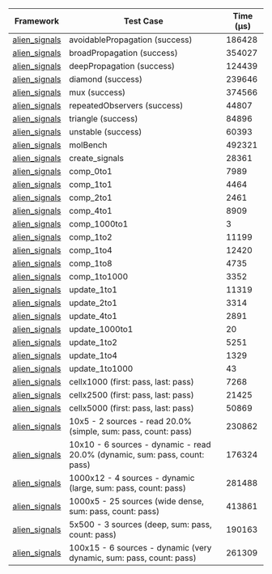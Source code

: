 | Framework | Test Case | Time (μs) |
| --- | --- | --- |
| [alien_signals](https://github.com/medz/alien-signals-dart) | avoidablePropagation (success) | 186428 |
| [alien_signals](https://github.com/medz/alien-signals-dart) | broadPropagation (success) | 354027 |
| [alien_signals](https://github.com/medz/alien-signals-dart) | deepPropagation (success) | 124439 |
| [alien_signals](https://github.com/medz/alien-signals-dart) | diamond (success) | 239646 |
| [alien_signals](https://github.com/medz/alien-signals-dart) | mux (success) | 374566 |
| [alien_signals](https://github.com/medz/alien-signals-dart) | repeatedObservers (success) | 44807 |
| [alien_signals](https://github.com/medz/alien-signals-dart) | triangle (success) | 84896 |
| [alien_signals](https://github.com/medz/alien-signals-dart) | unstable (success) | 60393 |
| [alien_signals](https://github.com/medz/alien-signals-dart) | molBench | 492321 |
| [alien_signals](https://github.com/medz/alien-signals-dart) | create_signals | 28361 |
| [alien_signals](https://github.com/medz/alien-signals-dart) | comp_0to1 | 7989 |
| [alien_signals](https://github.com/medz/alien-signals-dart) | comp_1to1 | 4464 |
| [alien_signals](https://github.com/medz/alien-signals-dart) | comp_2to1 | 2461 |
| [alien_signals](https://github.com/medz/alien-signals-dart) | comp_4to1 | 8909 |
| [alien_signals](https://github.com/medz/alien-signals-dart) | comp_1000to1 | 3 |
| [alien_signals](https://github.com/medz/alien-signals-dart) | comp_1to2 | 11199 |
| [alien_signals](https://github.com/medz/alien-signals-dart) | comp_1to4 | 12420 |
| [alien_signals](https://github.com/medz/alien-signals-dart) | comp_1to8 | 4735 |
| [alien_signals](https://github.com/medz/alien-signals-dart) | comp_1to1000 | 3352 |
| [alien_signals](https://github.com/medz/alien-signals-dart) | update_1to1 | 11319 |
| [alien_signals](https://github.com/medz/alien-signals-dart) | update_2to1 | 3314 |
| [alien_signals](https://github.com/medz/alien-signals-dart) | update_4to1 | 2891 |
| [alien_signals](https://github.com/medz/alien-signals-dart) | update_1000to1 | 20 |
| [alien_signals](https://github.com/medz/alien-signals-dart) | update_1to2 | 5251 |
| [alien_signals](https://github.com/medz/alien-signals-dart) | update_1to4 | 1329 |
| [alien_signals](https://github.com/medz/alien-signals-dart) | update_1to1000 | 43 |
| [alien_signals](https://github.com/medz/alien-signals-dart) | cellx1000 (first: pass, last: pass) | 7268 |
| [alien_signals](https://github.com/medz/alien-signals-dart) | cellx2500 (first: pass, last: pass) | 21425 |
| [alien_signals](https://github.com/medz/alien-signals-dart) | cellx5000 (first: pass, last: pass) | 50869 |
| [alien_signals](https://github.com/medz/alien-signals-dart) | 10x5 - 2 sources - read 20.0% (simple, sum: pass, count: pass) | 230862 |
| [alien_signals](https://github.com/medz/alien-signals-dart) | 10x10 - 6 sources - dynamic - read 20.0% (dynamic, sum: pass, count: pass) | 176324 |
| [alien_signals](https://github.com/medz/alien-signals-dart) | 1000x12 - 4 sources - dynamic (large, sum: pass, count: pass) | 281488 |
| [alien_signals](https://github.com/medz/alien-signals-dart) | 1000x5 - 25 sources (wide dense, sum: pass, count: pass) | 413861 |
| [alien_signals](https://github.com/medz/alien-signals-dart) | 5x500 - 3 sources (deep, sum: pass, count: pass) | 190163 |
| [alien_signals](https://github.com/medz/alien-signals-dart) | 100x15 - 6 sources - dynamic (very dynamic, sum: pass, count: pass) | 261309 |
